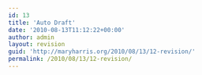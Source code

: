 ```yaml
---
id: 13
title: 'Auto Draft'
date: '2010-08-13T11:12:22+00:00'
author: admin
layout: revision
guid: 'http://maryharris.org/2010/08/13/12-revision/'
permalink: /2010/08/13/12-revision/
---
```


